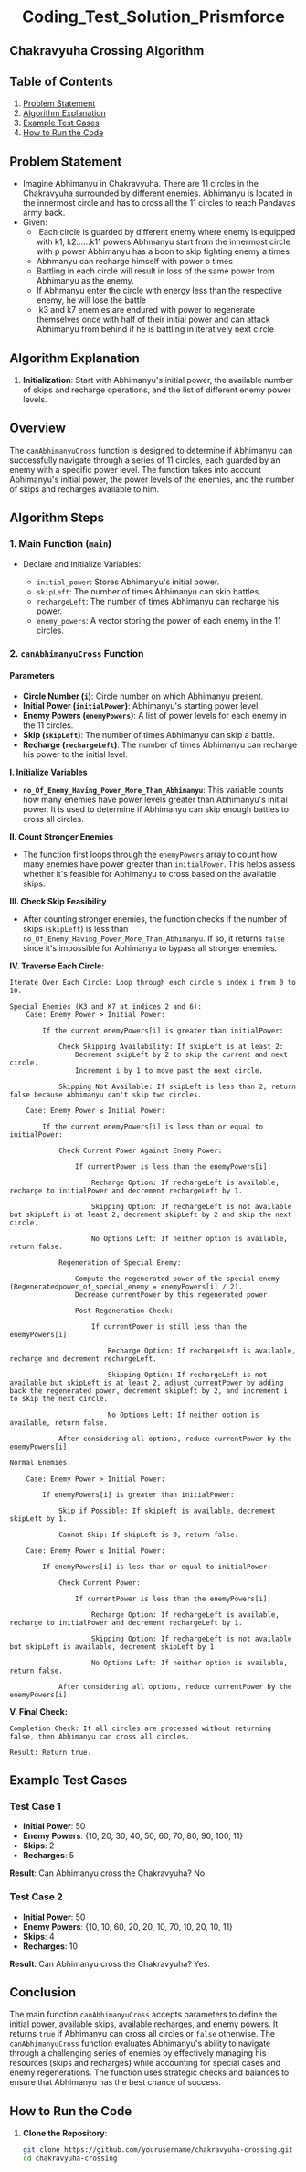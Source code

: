  <h1 align="center">
  <strong> Coding_Test_Solution_Prismforce</strong>
</h1>



## Chakravyuha Crossing Algorithm

## Table of Contents
1. [Problem Statement](#problem-statement)
2. [Algorithm Explanation](#algorithm-explanation)
3. [Example Test Cases](#example-test-cases)
4. [How to Run the Code](#how-to-run-the-code)

## Problem Statement
- Imagine Abhimanyu in Chakravyuha. There are 11 circles in the Chakravyuha surrounded by different enemies. Abhimanyu is located in the innermost circle and has to cross all the 11 circles to reach Pandavas army back.
 
- Given: 
    -  Each circle is guarded by different enemy where enemy is equipped with k1, k2……k11 powers Abhmanyu start from the innermost circle with p power Abhimanyu has a boon to skip fighting enemy a times 
    - Abhmanyu can recharge himself with power b times 
    - Battling in each circle will result in loss of the same power from Abhimanyu as the enemy. 
    - If Abhmanyu enter the circle with energy less than the respective enemy, he will lose the battle
    -  k3 and k7 enemies are endured with power to regenerate themselves once with half of their initial power and can attack Abhimanyu from behind if he is battling in iteratively next circle
      

## Algorithm Explanation

1. **Initialization**: Start with Abhimanyu's initial power, the available number of skips and recharge operations, and the list of different enemy power levels.

## Overview

The `canAbhimanyuCross` function is designed to determine if Abhimanyu can successfully navigate through a series of 11 circles, each guarded by an enemy with a specific power level. The function takes into account Abhimanyu's initial power, the power levels of the enemies, and the number of skips and recharges available to him.

## Algorithm Steps
### 1. Main Function (`main`)
- Declare and Initialize Variables:

  -  `initial_power`: Stores Abhimanyu's initial power.
   - `skipLeft`: The number of times Abhimanyu can skip battles.
   -  `rechargeLeft`: The number of times Abhimanyu can recharge his power.
   -  `enemy_powers`: A vector storing the power of each enemy in the 11 circles.
  
### 2.  `canAbhimanyuCross` Function

 #### Parameters
- **Circle Number (`i`)**: Circle number on which Abhimanyu present.
- **Initial Power (`initialPower`)**: Abhimanyu's starting power level.
- **Enemy Powers (`enemyPowers`)**: A list of power levels for each enemy in the 11 circles.
- **Skip (`skipLeft`)**: The number of times Abhimanyu can skip a battle.
- **Recharge (`rechargeLeft`)**: The number of times Abhimanyu can recharge his power to the initial level.

  
 **I. Initialize Variables**

- **`no_Of_Enemy_Having_Power_More_Than_Abhimanyu`**: This variable counts how many enemies have power levels greater than Abhimanyu's initial power. It is used to determine if Abhimanyu can skip enough battles to cross all circles.

**II. Count Stronger Enemies**

- The function first loops through the `enemyPowers` array to count how many enemies have power greater than `initialPower`. This helps assess whether it's feasible for Abhimanyu to cross based on the available skips.

**III. Check Skip Feasibility**

- After counting stronger enemies, the function checks if the number of skips (`skipLeft`) is less than `no_Of_Enemy_Having_Power_More_Than_Abhimanyu`. If so, it returns `false` since it's impossible for Abhimanyu to bypass all stronger enemies.

**IV. Traverse Each Circle:**

    Iterate Over Each Circle: Loop through each circle's index i from 0 to 10.

    Special Enemies (K3 and K7 at indices 2 and 6):
        Case: Enemy Power > Initial Power:

            If the current enemyPowers[i] is greater than initialPower:

                Check Skipping Availability: If skipLeft is at least 2:
                    Decrement skipLeft by 2 to skip the current and next circle.
                    Increment i by 1 to move past the next circle.

                Skipping Not Available: If skipLeft is less than 2, return false because Abhimanyu can't skip two circles.

        Case: Enemy Power ≤ Initial Power:

            If the current enemyPowers[i] is less than or equal to initialPower:

                Check Current Power Against Enemy Power:

                    If currentPower is less than the enemyPowers[i]:

                        Recharge Option: If rechargeLeft is available, recharge to initialPower and decrement rechargeLeft by 1.

                        Skipping Option: If rechargeLeft is not available but skipLeft is at least 2, decrement skipLeft by 2 and skip the next circle.

                        No Options Left: If neither option is available, return false.

                Regeneration of Special Enemy:

                    Compute the regenerated power of the special enemy (Regeneratedpower_of_special_enemy = enemyPowers[i] / 2).
                    Decrease currentPower by this regenerated power.

                    Post-Regeneration Check:

                        If currentPower is still less than the enemyPowers[i]:

                            Recharge Option: If rechargeLeft is available, recharge and decrement rechargeLeft.

                            Skipping Option: If rechargeLeft is not available but skipLeft is at least 2, adjust currentPower by adding back the regenerated power, decrement skipLeft by 2, and increment i to skip the next circle.

                            No Options Left: If neither option is available, return false.

                After considering all options, reduce currentPower by the enemyPowers[i].

    Normal Enemies:

        Case: Enemy Power > Initial Power:

            If enemyPowers[i] is greater than initialPower:

                Skip if Possible: If skipLeft is available, decrement skipLeft by 1.

                Cannot Skip: If skipLeft is 0, return false.

        Case: Enemy Power ≤ Initial Power:

            If enemyPowers[i] is less than or equal to initialPower:

                Check Current Power:

                    If currentPower is less than the enemyPowers[i]:

                        Recharge Option: If rechargeLeft is available, recharge to initialPower and decrement rechargeLeft by 1.

                        Skipping Option: If rechargeLeft is not available but skipLeft is available, decrement skipLeft by 1.

                        No Options Left: If neither option is available, return false.

                After considering all options, reduce currentPower by the enemyPowers[i].

**V. Final Check:**

    Completion Check: If all circles are processed without returning false, then Abhimanyu can cross all circles.

    Result: Return true.


## Example Test Cases

### Test Case 1

- **Initial Power**: 50
- **Enemy Powers**: {10, 20, 30, 40, 50, 60, 70, 80, 90, 100, 11}
- **Skips**: 2
- **Recharges**: 5

**Result**: Can Abhimanyu cross the Chakravyuha? No.

### Test Case 2

- **Initial Power**: 50
- **Enemy Powers**: {10, 10, 60, 20, 20, 10, 70, 10, 20, 10, 11}
- **Skips**: 4
- **Recharges**: 10

**Result**: Can Abhimanyu cross the Chakravyuha? Yes.

## Conclusion

The main function `canAbhimanyuCross` accepts parameters to define the initial power, available skips, available recharges, and enemy powers. It returns `true` if Abhimanyu can cross all circles or `false` otherwise. The `canAbhimanyuCross` function  evaluates Abhimanyu's ability to navigate through a challenging series of enemies by effectively managing his resources (skips and recharges) while accounting for special cases and enemy regenerations. The function uses strategic checks and balances to ensure that Abhimanyu has the best chance of success.


## How to Run the Code

1. **Clone the Repository**:
   ```bash
   git clone https://github.com/yourusername/chakravyuha-crossing.git
   cd chakravyuha-crossing
